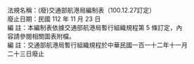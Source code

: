法規名稱：(廢)交通部航港局編制表（100.12.27訂定）  
廢止日期：民國 112 年 11 月 23 日  
編 註：本編制表依據交通部航港局暫行組織規程第 5 條訂定，內  
容請參閱相關圖表附檔。  
編 註：交通部航港局暫行組織規程於中華民國一百一十二年十一月  
二十三日廢止  


